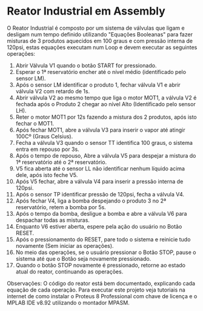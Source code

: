 # Reator Industrial em Assembly

O Reator Industrial é composto por um sistema de válvulas que ligam e desligam num tempo definido utilizando "Equações Booleanas" para fazer misturas de 3 produtos aquecidos em 100 graus e com pressão interna de 120psi, estas equações executam num Loop e devem executar as seguintes operações:

1. Abrir Válvula V1 quando o botão START for pressionado.
2. Esperar o 1ª reservatório encher até o nível médio (identificado pelo sensor LM).
3. Após o sensor LM identificar o produto 1, fechar válvula V1 e abrir válvula V2 com retardo de 1s.
4. Abrir válvula V2 ao mesmo tempo que liga o motor MOT1, a válvula V2 é fechada após o Produto 2 chegar ao nível Alto (Identificado pelo sensor LH).
5. Reter o motor MOT1 por 12s fazendo a mistura dos 2 produtos, após isto fechar o MOT1.
6. Após fechar MOT1, abre a válvula V3 para inserir o vapor até atingir 100Cº (Graus Celsius).
7. Fecha a válvula V3 quando o sensor TT identifica 100 graus, o sistema entra em repouso por 3s.
8. Após o tempo de repouso, Abre a válvula V5 para despejar a mistura do 1ª reservatório até o 2ª reservatório.
9. V5 fica aberta até o sensor LL não identificar nenhum líquido acima dele, após isto feche V5.
10. Após V5 fechar, abre a válvula V4 para inserir a pressão interna de 120psi.
11. Após o sensor TP identificar pressão de 120psi, fecha a válvula V4.
12. Após fechar V4, liga a bomba despejando o produto 3 no 2ª reservatório, retem a bomba por 5s.
13. Após o tempo da bomba, desligue a bomba e abre a válvula V6 para despachar todas as misturas.
14. Enquanto V6 estiver aberta, espere pela ação do usuário no Botão RESET.
15. Após o pressionamento do RESET, pare todo o sistema e reinicie tudo novamente (Sem iniciar as operações).
16. No meio das operações, se o usuário pressionar o Botão STOP, pause o sistema até que o Botão seja novamente pressionado.
17. Quando o botão STOP novamente é pressionado, retorne ao estado atual do reator, continuando as operações.

Observações: O código do reator está bem documentado, explicando cada equação de cada operação. Para executar este projeto veja tutoriais na internet de como instalar
o Proteus 8 Professional com chave de licença e o MPLAB IDE v8.92 utilizando o montador MPASM.
